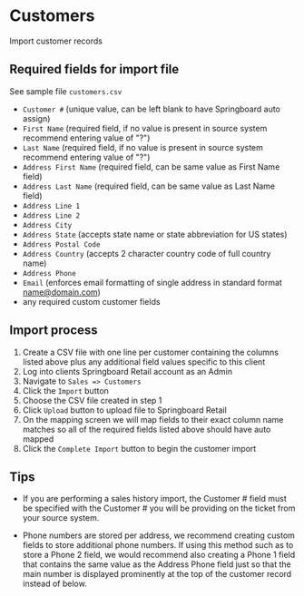 # Customers
Import customer records


## Required fields for import file
See sample file `customers.csv`

* `Customer #` (unique value, can be left blank to have Springboard auto assign)
* `First Name` (required field, if no value is present in source system recommend entering value of "?")
* `Last Name` (required field, if no value is present in source system recommend entering value of "?")
* `Address First Name` (required field, can be same value as First Name field)
* `Address Last Name` (required field, can be same value as Last Name field)
* `Address Line 1`
* `Address Line 2`
* `Address City`
* `Address State` (accepts state name or state abbreviation for US states)
* `Address Postal Code`
* `Address Country` (accepts 2 character country code of full country name)
* `Address Phone`
* `Email` (enforces email formatting of single address in standard format name@domain.com)
* any required custom customer fields


## Import process

1. Create a CSV file with one line per customer containing the columns listed above plus any additional field values specific to this client
2. Log into clients Springboard Retail account as an Admin
3. Navigate to `Sales => Customers`
4. Click the `Import` button
5. Choose the CSV file created in step 1
6. Click `Upload` button to upload file to Springboard Retail
7. On the mapping screen we will map fields to their exact column name matches so all of the required fields listed above should have auto mapped
8. Click the `Complete Import` button to begin the customer import


## Tips

* If you are performing a sales history import, the Customer # field must be specified with the Customer # you will be providing on the ticket from your source system.

* Phone numbers are stored per address, we recommend creating custom fields to store additional phone numbers. If using this method such as to store a Phone 2 field, we would recommend also creating a Phone 1 field that contains the same value as the Address Phone field just so that the main number is displayed prominently at the top of the customer record instead of below.